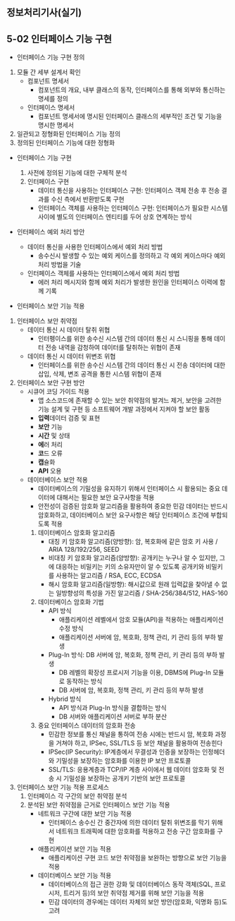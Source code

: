 정보처리기사(실기)
----------
## 5-02 인터페이스 기능 구현

* 인터페이스 기능 구현 정의
1) 모듈 간 세부 설계서 확인
    * 컴포넌트 명세서
        * 컴포넌트의 개요, 내부 클래스의 동작, 인터페이스를 통해 외부와 통신하는 명세를 정의
    * 인터페이스 명세서
        * 컴포넌트 명세서에 명시된 인터페이스 클래스의 세부적인 조건 및 기능을 명시한 명세서
2) 일관되고 정형화된 인터페이스 기능 정의
3) 정의된 인터페이스 기능에 대한 정형화

* 인터페이스 기능 구현
    1. 사전에 정의된 기능에 대한 구체적 분석
    2. 인터페이스 구현
        * 데이터 통신을 사용하는 인터페이스 구현: 인터페이스 객체 전송 후 전송 결과를 수신 측에서 반환받도록 구현
        * 인터페이스 객체를 사용하는 인터페이스 구현: 인터페이스가 필요한 시스템 사이에 별도의 인터페이스 엔티티를 두어 상호 연계하는 방식

* 인터페이스 예외 처리 방안
    * 데이터 통신을 사용한 인터페이스에서 예외 처리 방법
        * 송수신시 발생할 수 있는 예외 케이스를 정의하고 각 예외 케이스마다 예외 처리 방법을 기술
    * 인터페이스 객체를 사용하는 인터페이스에서 예외 처리 방법
        * 에러 처리 메시지와 함께 예외 처리가 발생한 원인을 인터페이스 이력에 함께 기록

* 인터페이스 보안 기능 적용
1. 인터페이스 보안 취약점
    * 데이터 통신 시 데이터 탈취 위협
        * 인터펭이스를 위한 송수신 시스템 간의 데이터 통신 시 스니핑을 통해 데이터 전송 내역을 감청하여 데이터를 탈취하는 위협이 존재
    * 데이터 통신 시 데이터 위변조 위협
        * 인터페이스를 위한 송수신 시스템 간의 데이터 통신 시 전송 데이터에 대한 삽입, 삭제, 변조 공격을 통한 시스템 위협이 존재
2. 인터페이스 보안 구현 방안
    * 시큐어 코딩 가이드 적용
        * 앱 소스코드에 존재할 수 있는 보안 취약점의 발겨느 제거, 보안을 고려한 기능 설계 및 구현 등 소프트웨어 개발 과정에서 지켜야 할 보안 활동
        * **입력**데이터 검증 및 표현
        * **보안** 기능
        * **시간** 및 상태
        * **에**러 처리
        * **코**드 오류
        * **캡**슐화
        * **API** 오용
    * 데이터베이스 보안 적용
        * 데이터베이스의 기밀성을 유지하기 위해서 인터페이스 시 활용되는 중요 데이터에 대해서는 필요한 보안 요구사항을 적용
        * 안전성이 검증된 암호화 알고리즘을 활용하여 중요한 민감 데이터는 반드시 암호화하고, 데이터베이스 보안 요구사항은 해당 인터페이스 조건에 부합되도록 적용
        1. 데이터베이스 암호화 알고리즘
            * 대칭 키 암호화 알고리즘(양방향): 암, 복호화에 같은 암호 키 사용 / ARIA 128/192/256, SEED
            * 비대칭 키 암호화 알고리즘(양방향): 공개키는 누구나 알 수 있지만, 그에 대응하는 비밀키는 키의 소유자만이 알 수 있도록 공개키와 비밀키를 사용하는 알고리즘 / RSA, ECC, ECDSA
            * 해시 암호화 알고리즘(일방향): 해시값으로 원래 입력값을 찾아낼 수 없는 일방향성의 특성을 가진 알고리즘 / SHA-256/384/512, HAS-160
        2. 데이터베이스 암호화 기법
            * API 방식
                * 애플리케이션 레벨에서 암호 모듈(API)을 적용하는 애플리케이션 수정 방식
                * 애플리케이션 서버에 암, 복호화, 정책 관리, 키 관리 등의 부하 발생
            * Plug-In 방식: DB 서버에 암, 복호화, 정책 관리, 키 관리 등의 부하 발생
                * DB 레벨의 확장성 프로시저 기능을 이용, DBMS에 Plug-In 모듈로 동작하는 방식
                * DB 서버에 암, 복호화, 정책 관리, 키 관리 등의 부하 발생
            * Hybrid 방식
                * API 방식과 Plug-In 방식을 결합하는 방식
                * DB 서버와 애플리케이션 서버로 부하 분산
        3. 중요 인터페이스 데이터의 암호화 전송
            * 민감한 정보를 통신 채널을 통하여 전송 시에는 반드시 암, 복호화 과정을 거쳐야 하고, IPSec, SSL/TLS 등 보안 채널을 활용하여 전송힌다
            * IPSec(IP Security): IP계층에서 무결성과 인증을 보장하는 인정헤더와 기밀성을 보장하는 암호화를 이용한 IP 보안 프로토콜
            * SSL/TLS: 응용계층과 TCP/IP 계층 사이에서 웹 데이터 암호화 및 전송 시 기밀성을 보장하는 공개키 기반의 보안 프로토콜
3. 인터페이스 보안 기능 적용 프로세스
    1. 인터페이스 각 구간의 보안 취약점 분석
    2. 분석된 보안 취약점을 근거로 인터페이스 보안 기능 적용
        * 네트워크 구간에 대한 보안 기능 적용
            * 인터페이스 송수신 간 중간자에 의한 데이터 탈취 위변조를 막기 위해서 네트워크 트래픽에 대한 암호화를 적용하고 전송 구간 암호화를 구현
        * 애플리케이션 보안 기능 적용
            * 애플리케이션 구현 코드 보안 취약점을 보완하는 방향으로 보안 기능을 적용
        * 데이터베이스 보안 기능 적용
            * 데이터베이스의 접근 권한 강화 및 데이터베이스 동작 객체(SQL, 프로시저, 트리거 등)의 보안 취약점 제거를 위해 보안 기능을 적용
            * 민감 데이터의 경우에는 데이터 자체의 보안 방안(암호화, 익명화 등)도 고려